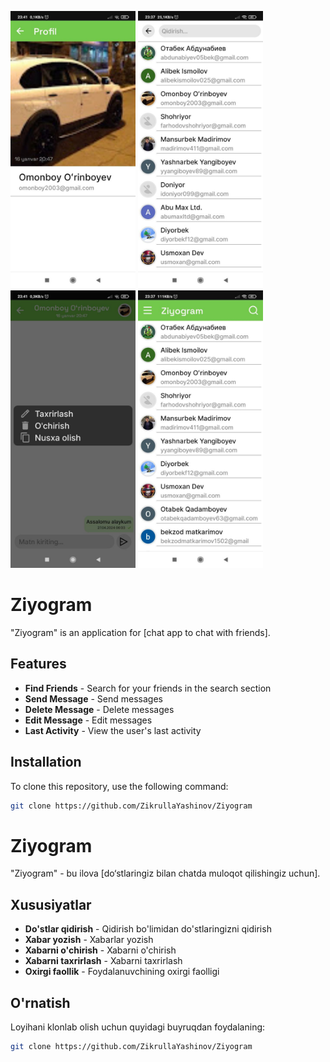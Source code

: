 <p float="left">
  <img src="./screen1.jpg" alt="App Screenshot" width="200" height="444"/>
  <img src="./screen2.jpg" alt="App Screenshot" width="200" height="444"/>
  <img src="./screen3.jpg" alt="App Screenshot" width="200" height="444"/>
  <img src="./screen4.jpg" alt="App Screenshot" width="200" height="444"/>
</p>

# Ziyogram

"Ziyogram" is an application for [chat app to chat with friends].

## Features

- **Find Friends** - Search for your friends in the search section
- **Send Message** - Send messages
- **Delete Message** - Delete messages
- **Edit Message** - Edit messages
- **Last Activity** - View the user's last activity

## Installation

To clone this repository, use the following command:

```bash
git clone https://github.com/ZikrullaYashinov/Ziyogram
```

# Ziyogram

"Ziyogram" - bu ilova [do‘stlaringiz bilan chatda muloqot qilishingiz uchun].

## Xususiyatlar

- **Do'stlar qidirish** - Qidirish bo'limidan do'stlaringizni qidirish  
- **Xabar yozish** - Xabarlar yozish
- **Xabarni o'chirish** - Xabarni o'chirish
- **Xabarni taxrirlash** - Xabarni taxrirlash
- **Oxirgi faollik** - Foydalanuvchining oxirgi faolligi

## O'rnatish

Loyihani klonlab olish uchun quyidagi buyruqdan foydalaning:

```bash
git clone https://github.com/ZikrullaYashinov/Ziyogram
```
